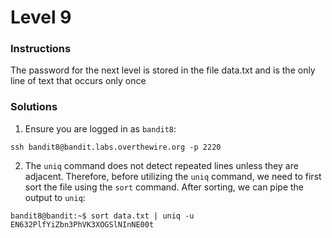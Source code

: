 # Level 9

### Instructions
The password for the next level is stored in the file data.txt and is the only line of text that occurs only once

### Solutions
1. Ensure you are logged in as `bandit8`:
```
ssh bandit8@bandit.labs.overthewire.org -p 2220
```
2. The `uniq` command does not detect repeated lines unless they are adjacent. Therefore, before utilizing the `uniq` command, we need to first sort the file using the `sort` command. After sorting, we can pipe the output to `uniq`:
```shell
bandit8@bandit:~$ sort data.txt | uniq -u
EN632PlfYiZbn3PhVK3XOGSlNInNE00t
```
